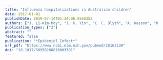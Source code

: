 ```yaml
---
title: "Influenza hospitalizations in Australian children"
date: 2017-01-01
publishDate: 2019-07-14T01:34:06.956835Z
authors: ["J. Li-Kim-Moy", "J. K. Yin", "C. C. Blyth", "A. Kesson", "R. Booy", "A. C. Cheng", "K. Macartney"]
publication_types: ["2"]
abstract: ""
featured: false
publication: "*Epidemiol Infect*"
url_pdf: "https://www.ncbi.nlm.nih.gov/pubmed/28162130"
doi: "10.1017/S0950268816003381"
---
```


